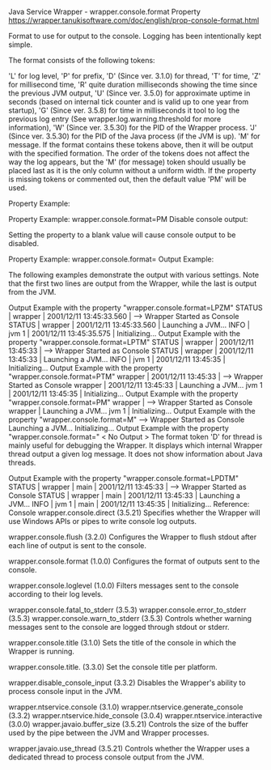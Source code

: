 Java Service Wrapper - wrapper.console.format Property https://wrapper.tanukisoftware.com/doc/english/prop-console-format.html

Format to use for output to the console. Logging has been intentionally kept simple.

The format consists of the following tokens:

'L' for log level,
'P' for prefix,
'D' (Since ver. 3.1.0) for thread,
'T' for time,
'Z' for millisecond time,
'R' quite duration milliseconds showing the time since the previous JVM output,
'U' (Since ver. 3.5.0) for approximate uptime in seconds (based on internal tick counter and is valid up to one year from startup),
'G' (Since ver. 3.5.8) for time in milliseconds it tool to log the previous log entry (See wrapper.log.warning.threshold for more information),
'W' (Since ver. 3.5.30) for the PID of the Wrapper process.
'J' (Since ver. 3.5.30) for the PID of the Java process (if the JVM is up).
'M' for message.
If the format contains these tokens above, then it will be output with the specified formation. The order of the tokens does not affect the way the log appears, but the 'M' (for message) token should usually be placed last as it is the only column without a uniform width. If the property is missing tokens or commented out, then the default value 'PM' will be used.

Property Example:

Property Example:
wrapper.console.format=PM
Disable console output:

Setting the property to a blank value will cause console output to be disabled.

Property Example:
wrapper.console.format=
Output Example:

The following examples demonstrate the output with various settings. Note that the first two lines are output from the Wrapper, while the last is output from the JVM.

Output Example with the property "wrapper.console.format=LPZM"
STATUS | wrapper  | 2001/12/11 13:45:33.560 | --> Wrapper Started as Console
STATUS | wrapper  | 2001/12/11 13:45:33.560 | Launching a JVM...
INFO   | jvm 1    | 2001/12/11 13:45:35.575 | Initializing...
Output Example with the property "wrapper.console.format=LPTM"
STATUS | wrapper  | 2001/12/11 13:45:33 | --> Wrapper Started as Console
STATUS | wrapper  | 2001/12/11 13:45:33 | Launching a JVM...
INFO   | jvm 1    | 2001/12/11 13:45:35 | Initializing...
Output Example with the property "wrapper.console.format=PTM"
wrapper  | 2001/12/11 13:45:33 | --> Wrapper Started as Console
wrapper  | 2001/12/11 13:45:33 | Launching a JVM...
jvm 1    | 2001/12/11 13:45:35 | Initializing...
Output Example with the property "wrapper.console.format=PM"
wrapper  | --> Wrapper Started as Console
wrapper  | Launching a JVM...
jvm 1    | Initializing...
Output Example with the property "wrapper.console.format=M"
--> Wrapper Started as Console
Launching a JVM...
Initializing...
Output Example with the property "wrapper.console.format="
< No Output >
The format token 'D' for thread is mainly useful for debugging the Wrapper. It displays which internal Wrapper thread output a given log message. It does not show information about Java threads.

Output Example with the property "wrapper.console.format=LPDTM"
STATUS | wrapper  | main    | 2001/12/11 13:45:33 | --> Wrapper Started as Console
STATUS | wrapper  | main    | 2001/12/11 13:45:33 | Launching a JVM...
INFO   | jvm 1    | main    | 2001/12/11 13:45:35 | Initializing...
Reference: Console
wrapper.console.direct (3.5.21)
Specifies whether the Wrapper will use Windows APIs or pipes to write console log outputs.

wrapper.console.flush (3.2.0)
Configures the Wrapper to flush stdout after each line of output is sent to the console.

wrapper.console.format (1.0.0)
Configures the format of outputs sent to the console.

wrapper.console.loglevel (1.0.0)
Filters messages sent to the console according to their log levels.

wrapper.console.fatal_to_stderr (3.5.3)
wrapper.console.error_to_stderr (3.5.3)
wrapper.console.warn_to_stderr (3.5.3)
Controls whether warning messages sent to the console are logged through stdout or stderr.

wrapper.console.title (3.1.0)
Sets the title of the console in which the Wrapper is running.

wrapper.console.title.<platform> (3.3.0)
Set the console title per platform.

wrapper.disable_console_input (3.3.2)
Disables the Wrapper's ability to process console input in the JVM.

wrapper.ntservice.console (3.1.0)
wrapper.ntservice.generate_console (3.3.2)
wrapper.ntservice.hide_console (3.0.4)
wrapper.ntservice.interactive (3.0.0)
wrapper.javaio.buffer_size (3.5.21)
Controls the size of the buffer used by the pipe between the JVM and Wrapper processes.

wrapper.javaio.use_thread (3.5.21)
Controls whether the Wrapper uses a dedicated thread to process console output from the JVM.